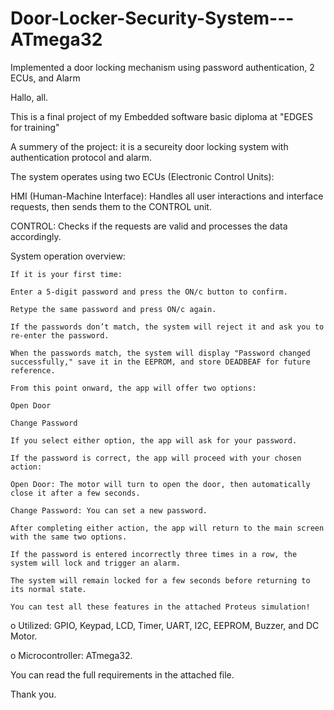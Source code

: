 # Door-Locker-Security-System---ATmega32
Implemented a door locking mechanism using password authentication, 2 ECUs, and Alarm

Hallo, all.

This is a final project of my Embedded software basic diploma at "EDGES for training"

A summery of the project: it is a secureity door locking system with authentication protocol and alarm.

The system operates using two ECUs (Electronic Control Units):

HMI (Human-Machine Interface): Handles all user interactions and interface requests, then sends them to the CONTROL unit.

CONTROL: Checks if the requests are valid and processes the data accordingly.
  
  System operation overview:

    If it is your first time:
    
    Enter a 5-digit password and press the ON/c button to confirm.
    
    Retype the same password and press ON/c again.
    
    If the passwords don’t match, the system will reject it and ask you to re-enter the password.
    
    When the passwords match, the system will display "Password changed successfully," save it in the EEPROM, and store DEADBEAF for future reference.
    
    From this point onward, the app will offer two options:
    
    Open Door
    
    Change Password
    
    If you select either option, the app will ask for your password.
    
    If the password is correct, the app will proceed with your chosen action:
    
    Open Door: The motor will turn to open the door, then automatically close it after a few seconds.
    
    Change Password: You can set a new password.
    
    After completing either action, the app will return to the main screen with the same two options.
    
    If the password is entered incorrectly three times in a row, the system will lock and trigger an alarm.
    
    The system will remain locked for a few seconds before returning to its normal state.
    
    You can test all these features in the attached Proteus simulation!


o	Utilized: GPIO, Keypad, LCD, Timer, UART, I2C, EEPROM, Buzzer, and DC Motor.

o Microcontroller: ATmega32.

You can read the full requirements in the attached file.

Thank you.
